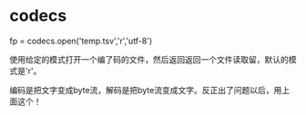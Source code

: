 # codecs

fp = codecs.open('temp.tsv','r','utf-8')

使用给定的模式打开一个编了码的文件，然后返回返回一个文件读取留，默认的模式是'r'。

编码是把文字变成byte流，解码是把byte流变成文字。反正出了问题以后，用上面这个！

